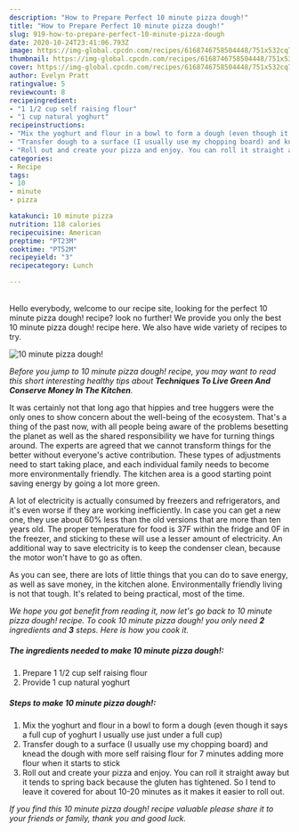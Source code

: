 ```yaml
---
description: "How to Prepare Perfect 10 minute pizza dough!"
title: "How to Prepare Perfect 10 minute pizza dough!"
slug: 919-how-to-prepare-perfect-10-minute-pizza-dough
date: 2020-10-24T23:41:06.793Z
image: https://img-global.cpcdn.com/recipes/6168746758504448/751x532cq70/10-minute-pizza-dough-recipe-main-photo.jpg
thumbnail: https://img-global.cpcdn.com/recipes/6168746758504448/751x532cq70/10-minute-pizza-dough-recipe-main-photo.jpg
cover: https://img-global.cpcdn.com/recipes/6168746758504448/751x532cq70/10-minute-pizza-dough-recipe-main-photo.jpg
author: Evelyn Pratt
ratingvalue: 5
reviewcount: 8
recipeingredient:
- "1 1/2 cup self raising flour"
- "1 cup natural yoghurt"
recipeinstructions:
- "Mix the yoghurt and flour in a bowl to form a dough (even though it says a full cup of yoghurt I usually use just under a full cup)"
- "Transfer dough to a surface (I usually use my chopping board) and knead the dough with more self raising flour for 7 minutes adding more flour when it starts to stick"
- "Roll out and create your pizza and enjoy. You can roll it straight away but it tends to spring back because the gluten has tightened. So I tend to leave it covered for about 10-20 minutes as it makes it easier to roll out."
categories:
- Recipe
tags:
- 10
- minute
- pizza

katakunci: 10 minute pizza 
nutrition: 118 calories
recipecuisine: American
preptime: "PT23M"
cooktime: "PT52M"
recipeyield: "3"
recipecategory: Lunch

---
```

<br>
Hello everybody, welcome to our recipe site, looking for the perfect 10 minute pizza dough! recipe? look no further! We provide you only the best 10 minute pizza dough! recipe here. We also have wide variety of recipes to try.
<br>


![10 minute pizza dough!](https://img-global.cpcdn.com/recipes/6168746758504448/751x532cq70/10-minute-pizza-dough-recipe-main-photo.jpg)

<i>Before you jump to 10 minute pizza dough! recipe, you may want to read this short interesting healthy tips about 
<strong>Techniques To Live Green And Conserve Money In The Kitchen</strong>.</i>
</br>

It was certainly not that long ago that hippies and tree huggers were the only ones to show concern about the well-being of the ecosystem. That's a thing of the past now, with all people being aware of the problems besetting the planet as well as the shared responsibility we have for turning things around. The experts are agreed that we cannot transform things for the better without everyone's active contribution. These types of adjustments need to start taking place, and each individual family needs to become more environmentally friendly. The kitchen area is a good starting point saving energy by going a lot more green.

A lot of electricity is actually consumed by freezers and refrigerators, and it's even worse if they are working inefficiently. In case you can get a new one, they use about 60% less than the old versions that are more than ten years old. The proper temperature for food is 37F within the fridge and 0F in the freezer, and sticking to these will use a lesser amount of electricity. An additional way to save electricity is to keep the condenser clean, because the motor won't have to go as often.

As you can see, there are lots of little things that you can do to save energy, as well as save money, in the kitchen alone. Environmentally friendly living is not that tough. It's related to being practical, most of the time.


<i>We hope you got benefit from reading it, now let's go back to 10 minute pizza dough! recipe. To cook 10 minute pizza dough! you only need <strong>2</strong> ingredients and <strong>3</strong> steps. Here is how you cook it.
</i>

##### The ingredients needed to make 10 minute pizza dough!:

1. Prepare 1 1/2 cup self raising flour
1. Provide 1 cup natural yoghurt


##### Steps to make 10 minute pizza dough!:

1. Mix the yoghurt and flour in a bowl to form a dough (even though it says a full cup of yoghurt I usually use just under a full cup)
1. Transfer dough to a surface (I usually use my chopping board) and knead the dough with more self raising flour for 7 minutes adding more flour when it starts to stick
1. Roll out and create your pizza and enjoy. You can roll it straight away but it tends to spring back because the gluten has tightened. So I tend to leave it covered for about 10-20 minutes as it makes it easier to roll out.


<i>If you find this 10 minute pizza dough! recipe valuable please share it to your friends or family, thank you and good luck.</i>

